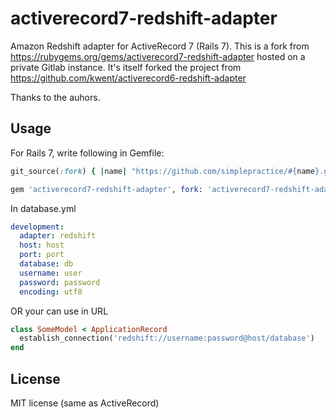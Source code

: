 activerecord7-redshift-adapter
==============================

Amazon Redshift adapter for ActiveRecord 7 (Rails 7).
This is a fork from https://rubygems.org/gems/activerecord7-redshift-adapter hosted on a private Gitlab instance.
It's itself forked the project from https://github.com/kwent/activerecord6-redshift-adapter

Thanks to the auhors.

Usage
-------------------

For Rails 7, write following in Gemfile:

```ruby
git_source(:fork) { |name| "https://github.com/simplepractice/#{name}.git" }

gem 'activerecord7-redshift-adapter', fork: 'activerecord7-redshift-adapter'
```

In database.yml

```YAML
development:
  adapter: redshift
  host: host
  port: port
  database: db
  username: user
  password: password
  encoding: utf8
```

OR your can use in URL
```ruby
class SomeModel < ApplicationRecord
  establish_connection('redshift://username:password@host/database')
end
```

License
---------

MIT license (same as ActiveRecord)
